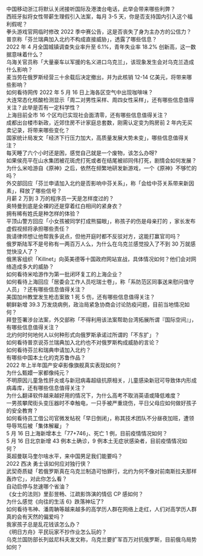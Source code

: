 中国移动浙江将默认关闭接听国际及港澳台电话，此举会带来哪些利弊？  
西班牙拟将女性带薪生理假引入法案，每月 3-5 天，你是否支持国内引入这个福利假呢？  
拳头游戏官网临时修改 2022 季中赛公告，这是否丧失了身为主办方的公信力？  
普京称「芬兰瑞典加入北约不构成直接威胁」，透露了哪些信息？  
2022 年 4 月全国城镇调查失业率升至 6.1%，青年失业率 18.2% 创新高，这一数据意味着什么？  
乌海关官员称「大量豪车以军援的名义进口乌克兰」，该现象发生会对乌克兰造成什么影响？  
麦当劳在俄罗斯经营三十余载后决定撤出，并为此核销 12-14 亿美元，将带来哪些影响？  
如何看待网传 2022 年 5 月 16 日上海各区空气中出现咖啡味？  
大连常态化核酸检测显示「周二对男性采样、周四女性采样」，还有哪些信息值得关注？此举是否有一定科学性？  
上海目前全市 16 个区均已实现社会面清零，还有哪些信息值得关注？  
成都出台楼市新政，近郊住房不计家庭总套数，刚需认定变为购房前 2 年内无买卖记录，将带来哪些变化？  
国家统计局发文「经济下行压力加大，高质量发展大势未变」，哪些信息值得关注？  
每天睡了六个小时还是困，感觉自己就是一个废物，该怎么办呀?  
如果侯亮平在山水集团被花斑虎打死或者在结尾被祁同伟打死，剧情会如何发展？  
为什么米哈游自《原神》之后，依然在频繁地研发新游戏，一个《原神》不够忙的吗？  
外交部回应「芬兰申请加入北约是否影响中芬关系」，称「会给中芬关系带来新因素」，释放了哪些信号？  
月薪 2 万到 3 万的程序员一天是怎样度过的？  
奥特曼到底是全裸的还是穿着红白相间的紧身衣？  
拥有稀有姓氏是种怎样的体验？  
平顶山警方回应「小女孩被同学打成熊猫眼」，称孩子的伤是母亲打的 ，家长发布虚假视频将承担哪些责任？  
我请律师想让他帮我多说点，但他开庭时都不反驳对方，这能打赢官司吗？  
俄罗斯陆军不是号称有一两百万人么，为什么在乌克兰感觉投入了不到 30 万就感觉快没人了？  
俄黑客组织「Killnet」向英美德等十国政府网站宣战，具体情况如何？他们会对网络造成多大的威胁？  
如何看待米哈游作为第一批闭环复工的上海企业？  
如何看待上海回应「居委会工作人员吃瑞士卷」，称「系防范区同事送来慰问值守人员」？还有哪些信息值得关注？  
美国加州教堂发生枪击案致 1 死 5 伤，还有哪些信息值得关注？  
朝鲜新增 39.3 万发烧病例，政治局紧急协商会讨论防疫问题，目前当地情况如何？  
拜登签署涉台法案，外交部称「不得利用该法案帮助台湾拓展所谓『国际空间』」，有哪些信息值得关注？  
北约何时何地何人以何种形式向俄罗斯承诺过所谓的「不东扩」？  
如何看待普京说芬兰瑞典加入北约也不对俄罗斯构成威胁的言论？  
如何看待芬兰和瑞典申请加入北约？  
有哪些中国本土化的克苏鲁作品？  
2022 年上半年国产安卓影像旗舰真实表现如何？  
为什么甄嬛一家都像纯元？  
不明原因儿童急性肝炎或与新冠病毒超级抗原相关，儿童感染新冠可导致体内形成病毒库，还有哪些信息值得关注？  
为什么翻译软件越来越好用的情况下，为什么高考不取消英语或降低难度？  
一男孩攀爬街头变压器时不幸触电，一只手被严重烧伤，平日父母应如何做好孩子的安全教育？  
如何看待员工借公司官微发帖祝「早日倒闭」，称其技术团队不分昼夜加班，遭领导辱骂后被「集体解雇」？  
5 月 16 日上海新增本土「77+746」、死亡 1 例，目前疫情情况如何？  
5 月 16 日北京新增 43 例本土确诊，9 例本土无症状感染者，目前疫情情况如何？  
英超曼联马奎尔啥水平，来中国男足我们能要吗？  
2022 西决 勇士该如何应对独行侠？  
武契奇质疑「若俄罗斯真在乌克兰制造可怕罪行，北约为何不像对前南斯拉夫那样轰炸它」，对此你怎么看？  
自动启停与怠速哪个省油？  
《女士的法则》里彭昱畅、江疏影饰演的情侣 CP 感如何？  
为什么感觉《向往的生活 6》跌落神坛了?  
如何看待韦神、潘周聃等越来越多的高学历人群在网络上走红，人们对高学历人群真的会有天然的偏爱吗？  
我家孩子总是乱花钱该怎么办？  
《明日方舟》平民玩家不抄作业怎么玩的？  
乌克兰国防部长列兹尼科夫发文称，乌克兰要扩军百万对抗俄罗斯，目前俄乌局势如何？  

